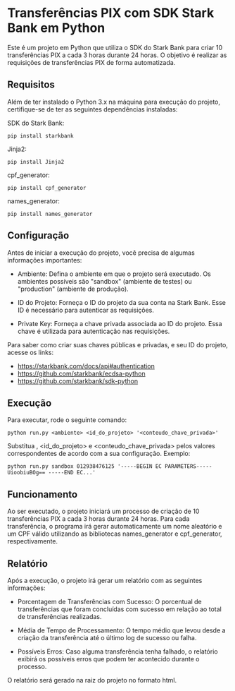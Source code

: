 # Transferências PIX com SDK Stark Bank em Python

Este é um projeto em Python que utiliza o SDK do Stark Bank para criar 10 transferências PIX a cada 3 horas durante 24 horas. O objetivo é realizar as requisições de transferências PIX de forma automatizada.

## Requisitos

Além de ter instalado o Python 3.x na máquina para execução do projeto, certifique-se de ter as seguintes dependências instaladas:

SDK do Stark Bank:
```
pip install starkbank
```
Jinja2:
```
pip install Jinja2
```
cpf_generator:
```
pip install cpf_generator
```
names_generator:
```
pip install names_generator
```

## Configuração

Antes de iniciar a execução do projeto, você precisa de algumas informações importantes:

- Ambiente: Defina o ambiente em que o projeto será executado. Os ambientes possíveis são "sandbox" (ambiente de testes) ou "production" (ambiente de produção).

- ID do Projeto: Forneça o ID do projeto da sua conta na Stark Bank. Esse ID é necessário para autenticar as requisições.

- Private Key: Forneça a chave privada associada ao ID do projeto. Essa chave é utilizada para autenticação nas requisições.

Para saber como criar suas chaves públicas e privadas, e seu ID do projeto, acesse os links:
- https://starkbank.com/docs/api#authentication
- https://github.com/starkbank/ecdsa-python
- https://github.com/starkbank/sdk-python

## Execução

Para executar, rode o seguinte comando:
```
python run.py <ambiente> <id_do_projeto> '<conteudo_chave_privada>'
```
Substitua <ambiente>, <id_do_projeto> e <conteudo_chave_privada> pelos valores correspondentes de acordo com a sua configuração.
Exemplo:
```
python run.py sandbox 012938476125 '-----BEGIN EC PARAMETERS----- UioobiuBOg== -----END EC...'
```

## Funcionamento
Ao ser executado, o projeto iniciará um processo de criação de 10 transferências PIX a cada 3 horas durante 24 horas. Para cada transferência, o programa irá gerar automaticamente um nome aleatório e um CPF válido utilizando as bibliotecas names_generator e cpf_generator, respectivamente.

## Relatório
Após a execução, o projeto irá gerar um relatório com as seguintes informações:

- Porcentagem de Transferências com Sucesso: O porcentual de transferências que foram concluídas com sucesso em relação ao total de transferências realizadas.

- Média de Tempo de Processamento: O tempo médio que levou desde a criação da transferência até o último log de sucesso ou falha.

- Possíveis Erros: Caso alguma transferência tenha falhado, o relatório exibirá os possíveis erros que podem ter acontecido durante o processo.

O relatório será gerado na raiz do projeto no formato html.
